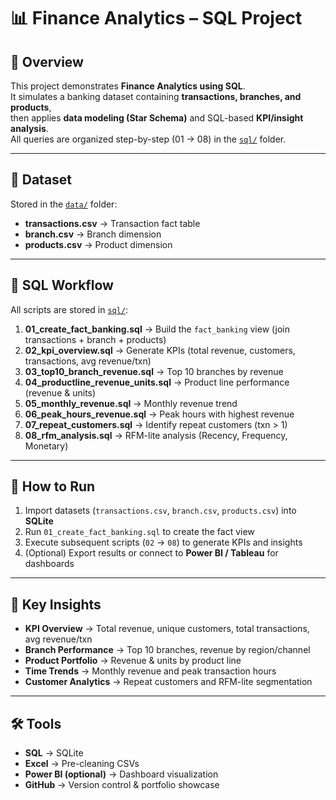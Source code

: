 # 📊 Finance Analytics – SQL Project  

## 🔎 Overview
This project demonstrates **Finance Analytics using SQL**.  
It simulates a banking dataset containing **transactions, branches, and products**,  
then applies **data modeling (Star Schema)** and SQL-based **KPI/insight analysis**.  
All queries are organized step-by-step (01 → 08) in the [`sql/`](sql/) folder.  

---

## 📂 Dataset
Stored in the [`data/`](data/) folder:
- **transactions.csv** → Transaction fact table  
- **branch.csv** → Branch dimension  
- **products.csv** → Product dimension  

---

## 📂 SQL Workflow
All scripts are stored in [`sql/`](sql/):

1. **01_create_fact_banking.sql** → Build the `fact_banking` view (join transactions + branch + products)  
2. **02_kpi_overview.sql** → Generate KPIs (total revenue, customers, transactions, avg revenue/txn)  
3. **03_top10_branch_revenue.sql** → Top 10 branches by revenue  
4. **04_productline_revenue_units.sql** → Product line performance (revenue & units)  
5. **05_monthly_revenue.sql** → Monthly revenue trend  
6. **06_peak_hours_revenue.sql** → Peak hours with highest revenue  
7. **07_repeat_customers.sql** → Identify repeat customers (txn > 1)  
8. **08_rfm_analysis.sql** → RFM-lite analysis (Recency, Frequency, Monetary)  

---

## 🚀 How to Run
1. Import datasets (`transactions.csv`, `branch.csv`, `products.csv`) into **SQLite**  
2. Run `01_create_fact_banking.sql` to create the fact view  
3. Execute subsequent scripts (`02` → `08`) to generate KPIs and insights  
4. (Optional) Export results or connect to **Power BI / Tableau** for dashboards  

---

## 🎯 Key Insights
- **KPI Overview** → Total revenue, unique customers, total transactions, avg revenue/txn  
- **Branch Performance** → Top 10 branches, revenue by region/channel  
- **Product Portfolio** → Revenue & units by product line  
- **Time Trends** → Monthly revenue and peak transaction hours  
- **Customer Analytics** → Repeat customers and RFM-lite segmentation  

---

## 🛠 Tools
- **SQL** → SQLite  
- **Excel** → Pre-cleaning CSVs  
- **Power BI (optional)** → Dashboard visualization  
- **GitHub** → Version control & portfolio showcase  
